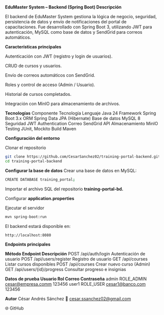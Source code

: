 **EduMaster System – Backend (Spring Boot)
Descripción**

El backend de EduMaster System gestiona la lógica de negocio, seguridad, persistencia de datos y envío de notificaciones del portal de capacitaciones.
Fue desarrollado con Spring Boot 3, utilizando JWT para autenticación, MySQL como base de datos y SendGrid para correos automáticos.

**Características principales**

Autenticación con JWT (registro y login de usuarios).

CRUD de cursos y usuarios.

Envío de correos automáticos con SendGrid.

Roles y control de acceso (Admin / Usuario).

Historial de cursos completados.

Integración con MinIO para almacenamiento de archivos.

**Tecnologías**
Componente	Tecnología
Lenguaje	Java 24
Framework	Spring Boot 3.x
ORM	Spring Data JPA (Hibernate)
Base de datos	MySQL 8
Seguridad	JWT Authentication
Correo	SendGrid API
Almacenamiento	MinIO
Testing	JUnit, Mockito
Build	Maven

**Configuración del entorno**

Clonar el repositorio
```bash
git clone https://github.com/CesarSanchez02/training-portal-backend.git
cd training-portal-backend
```


**Configurar la base de datos**
Crear una base de datos en MySQL:


```bash
CREATE DATABASE training_portal;
```

Importar el archivo SQL del repositorio **training-portal-bd.**

Configurar **application.properties**

Ejecutar el servidor

```bash
mvn spring-boot:run
```


El backend estará disponible en:
```bash
http://localhost:8080
```
**Endpoints principales**

**Método	Endpoint	Descripción**
POST	/api/auth/login	Autenticación de usuario
POST	/api/users/register	Registro de usuario
GET	/api/courses	Listar cursos disponibles
POST	/api/courses	Crear nuevo curso (Admin)
GET	/api/users/{id}/progress	Consultar progreso e insignias

**Datos de prueba
Usuario	Rol	Correo	Contraseña**
admin	ROLE_ADMIN	cesar@empresa.comm 123456
user1	ROLE_USER	cesar1@banco.com 123456

**Autor**
César Andrés Sánchez
📧 cesar.ssanchez02@gmail.com

🌐 GitHub
